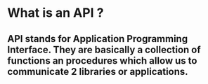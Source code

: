 <h1> What is an API ?</h1>
<h2> API stands for Application Programming Interface. They are basically a collection of functions an procedures which allow us to communicate 2 libraries or applications.</h2>  
